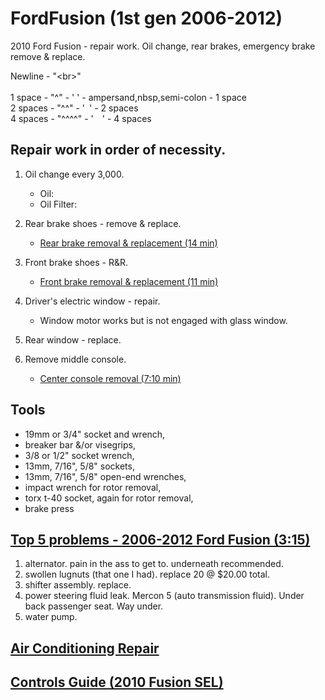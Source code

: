 # FordFusion (1st gen 2006-2012)
2010 Ford Fusion - repair work. Oil change, rear brakes, emergency brake remove &amp; replace.

Newline - "&lt;br&gt;"<br>
<br>
1 space  - "^"    - '&nbsp;' - ampersand,nbsp,semi-colon - 1 space<br>
2 spaces - "^^"   - '&ensp;' - 2 spaces<br>
4 spaces - "^^^^" - '&emsp;' - 4 spaces<br>

## Repair work in order of necessity.
  1. Oil change every 3,000.<br>
     - Oil: 
     - Oil Filter: 
  2. Rear brake shoes - remove & replace.<br>
     - [Rear brake removal & replacement (14 min)](https://www.youtube.com/watch?v=cikKzEFv_fs)
  3. Front brake shoes - R&R.<br>
     - [Front brake removal & replacement (11 min)](https://www.youtube.com/watch?v=qrnqmVq10cw)
  4. Driver's electric window - repair.<br>
     - Window motor works but is not engaged with glass window.

  5. Rear window - replace.<br>

  6. Remove middle console.</br>
     - [Center console removal (7:10 min)](https://www.youtube.com/watch?v=CdjM3eWzD1Y)

<h2>Tools</h2>
<ul>
  <li> 19mm or 3/4" socket and wrench,</li>
  <li> breaker bar &/or visegrips,</li>
  <li> 3/8 or 1/2" socket wrench,</li>
  <li> 13mm, 7/16", 5/8" sockets,</li>
  <li> 13mm, 7/16", 5/8" open-end wrenches,</li>
  <li> impact wrench for rotor removal,</li>
  <li> torx t-40 socket, again for rotor removal,</li>
  <li> brake press</li>
</ul>

## [Top 5 problems - 2006-2012 Ford Fusion (3:15)](https://www.youtube.com/watch?v=yaRQo5uPNyY)
  1. alternator.  pain in the ass to get to.  underneath recommended.
  2. swollen lugnuts (that one I had). replace 20 @ $20.00 total.
  3. shifter assembly. replace.
  4. power steering fluid leak. Mercon 5 (auto transmission fluid).  Under back passenger seat.  Way under.
  5. water pump.

## [Air Conditioning Repair](https://www.youtube.com/watch?v=3cfPShi_-Nk)

## [Controls Guide (2010 Fusion SEL)](https://www.youtube.com/watch?v=xrymc0CV86Q)



